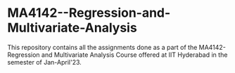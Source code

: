 # MA4142--Regression-and-Multivariate-Analysis

This repository contains all the assignments done as a part of the MA4142- Regression and Multivariate Analysis Course offered at IIT Hyderabad in the semester of Jan-April'23. 
